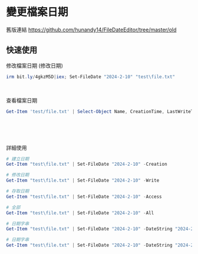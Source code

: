 變更檔案日期
===

舊版連結
https://github.com/hunandy14/FileDateEditor/tree/master/old

## 快速使用

修改檔案日期 (修改日期)

```ps1
irm bit.ly/4gkzM5D|iex; Set-FileDate "2024-2-10" "test\file.txt"
```

<br>

查看檔案日期

```ps1
Get-Item 'test/file.txt' | Select-Object Name, CreationTime, LastWriteTime, LastAccessTime
```



<br><br><br>

詳細使用

```ps1
# 建立日期
Get-Item "test\file.txt" | Set-FileDate "2024-2-10" -Creation

# 修改日期
Get-Item "test\file.txt" | Set-FileDate "2024-2-10" -Write

# 存取日期
Get-Item "test\file.txt" | Set-FileDate "2024-2-10" -Access

# 全部
Get-Item "test\file.txt" | Set-FileDate "2024-2-10" -All

# 日期字串
Get-Item "test\file.txt" | Set-FileDate "2024-2-10" -DateString "2024-2-10"

# 日期字串
Get-Item "test\file.txt" | Set-FileDate "2024-2-10" -DateString "2024-2-10" -Format "yyyy-MM-dd"

```
